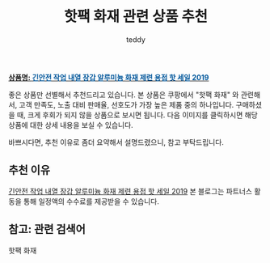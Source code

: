 ﻿---
layout: post
title:  "핫팩 화재 관련 상품 추천"
author: teddy
categories: [ 가구/인테리어 ]
tags: [핫팩 화재]
image: https://static.coupangcdn.com/image/vendor_inventory/71bf/575f87b74d74e4e53b328ca6b7823ff1dcdb891cad98878de7f38c380934.png 
description: "쿠팡에서 핫팩 화재 관련 상품으로 가장 고객 선호도가 높은 제품 중 하나입니다."
---

<a href="https://link.coupang.com/re/AFFSDP?lptag=AF3256674&pageKey=5897373443&itemId=10388022382&vendorItemId=82595297500&traceid=V0-153-c574f94dcfba4523&requestid=20221223005154599171252"><b>상품명: <font color='#01579B'>긴안전 작업 내열 장갑 알루미늄 화재 제련 용접 핫 세일 2019</font></b></a>

좋은 상품만 선별해서 추천드리고 있습니다.
본 상품은 쿠팡에서 "핫팩 화재" 와 관련해서, 고객 만족도, 노출 대비 판매율, 선호도가 가장 높은 제품 중의 하나입니다.
구매하셨을 때, 크게 후회가 되지 않을 상품으로 보시면 됩니다. 
다음 이미지를 클릭하시면 해당 상품에 대한 상세 내용을 보실 수 있습니다.

바쁘시다면, 추천 이유로 좀더 요약해서 설명드렸으니, 참고 부탁드립니다.

## 추천 이유 

<a href="https://link.coupang.com/re/AFFSDP?lptag=AF3256674&pageKey=5897373443&itemId=10388022382&vendorItemId=82595297500&traceid=V0-153-c574f94dcfba4523&requestid=20221223005154599171252">긴안전 작업 내열 장갑 알루미늄 화재 제련 용접 핫 세일 2019</a>
본 블로그는 파트너스 활동을 통해 일정액의 수수료를 제공받을 수 있습니다.

## 참고: 관련 검색어    
핫팩 화재